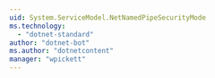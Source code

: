 ```yaml
---
uid: System.ServiceModel.NetNamedPipeSecurityMode
ms.technology: 
  - "dotnet-standard"
author: "dotnet-bot"
ms.author: "dotnetcontent"
manager: "wpickett"
---
```

